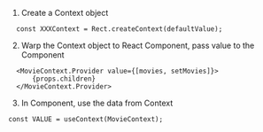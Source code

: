 
1. Create a Context object
```
  const XXXContext = Rect.createContext(defaultValue);
```

2. Warp the Context object to React Component, pass value to the Component
```
  <MovieContext.Provider value={[movies, setMovies]}>
      {props.children}
  </MovieContext.Provider>
```

3. In Component, use the data from Context
```
const VALUE = useContext(MovieContext);
  
```
